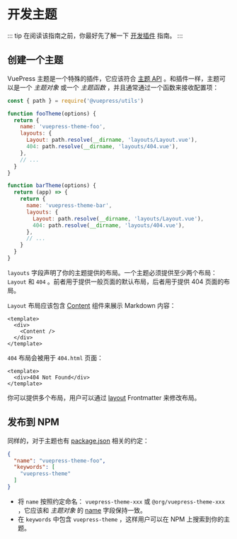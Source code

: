 # 开发主题

::: tip
在阅读该指南之前，你最好先了解一下 [开发插件](./plugin.md) 指南。
:::

## 创建一个主题

VuePress 主题是一个特殊的插件，它应该符合 [主题 API](../reference/theme-api.md) 。和插件一样，主题可以是一个 *主题对象* 或一个 *主题函数* ，并且通常通过一个函数来接收配置项：

```js
const { path } = require('@vuepress/utils')

function fooTheme(options) {
  return {
    name: 'vuepress-theme-foo',
    layouts: {
      Layout: path.resolve(__dirname, 'layouts/Layout.vue'),
      404: path.resolve(__dirname, 'layouts/404.vue'),
    },
    // ...
  }
}

function barTheme(options) {
  return (app) => {
    return {
      name: 'vuepress-theme-bar',
      layouts: {
        Layout: path.resolve(__dirname, 'layouts/Layout.vue'),
        404: path.resolve(__dirname, 'layouts/404.vue'),
      },
      // ...
    }
  }
}
```

`layouts` 字段声明了你的主题提供的布局。一个主题必须提供至少两个布局：`Layout` 和 `404` 。前者用于提供一般页面的默认布局，后者用于提供 404 页面的布局。

`Layout` 布局应该包含 [Content](../reference/components.md#content) 组件来展示 Markdown 内容：

```vue
<template>
  <div>
    <Content />
  </div>
</template>
```

`404` 布局会被用于 `404.html` 页面：

```vue
<template>
  <div>404 Not Found</div>
</template>
```

你可以提供多个布局，用户可以通过 [layout](../reference/frontmatter.md#layout) Frontmatter 来修改布局。

## 发布到 NPM

同样的，对于主题也有 [package.json](https://docs.npmjs.com/cli/v8/configuring-npm/package-json) 相关的约定：

```json
{
  "name": "vuepress-theme-foo",
  "keywords": [
    "vuepress-theme"
  ]
}
```

- 将 `name` 按照约定命名： `vuepress-theme-xxx` 或 `@org/vuepress-theme-xxx` ，它应该和 *主题对象* 的 [name](../reference/theme-api.md#name) 字段保持一致。
- 在 `keywords` 中包含 `vuepress-theme` ，这样用户可以在 NPM 上搜索到你的主题。
